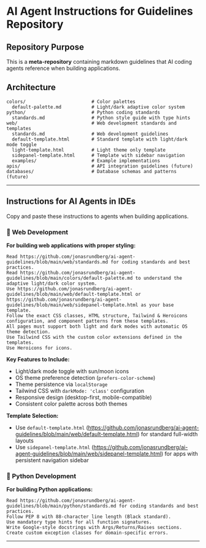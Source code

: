 # AI Agent Instructions for Guidelines Repository

## Repository Purpose

This is a **meta-repository** containing markdown guidelines that AI coding agents reference when building applications.

## Architecture

```
colors/                        # Color palettes
  default-palette.md           # Light/dark adaptive color system
python/                        # Python coding standards
  standards.md                 # Python style guide with type hints
web/                           # Web development standards and templates
  standards.md                 # Web development guidelines
  default-template.html        # Standard template with light/dark mode toggle
  light-template.html          # Light theme only template
  sidepanel-template.html      # Template with sidebar navigation
  examples/                    # Example implementations
apis/                          # API integration guidelines (future)
databases/                     # Database schemas and patterns (future)
```

---

## Instructions for AI Agents in IDEs

Copy and paste these instructions to agents when building applications.

### 🎨 Web Development

**For building web applications with proper styling:**

```
Read https://github.com/jonasrundberg/ai-agent-guidelines/blob/main/web/standards.md for coding standards and best practices.
Read https://github.com/jonasrundberg/ai-agent-guidelines/blob/main/colors/default-palette.md to understand the adaptive light/dark color system.
Use https://github.com/jonasrundberg/ai-agent-guidelines/blob/main/web/default-template.html or https://github.com/jonasrundberg/ai-agent-guidelines/blob/main/web/sidepanel-template.html as your base template.
Follow the exact CSS classes, HTML structure, Tailwind & Heroicons configuration, and component patterns from these templates.
All pages must support both light and dark modes with automatic OS theme detection.
Use Tailwind CSS with the custom color extensions defined in the templates.
Use Heroicons for icons.
```

**Key Features to Include:**
- Light/dark mode toggle with sun/moon icons
- OS theme preference detection (`prefers-color-scheme`)
- Theme persistence via `localStorage`
- Tailwind CSS with `darkMode: 'class'` configuration
- Responsive design (desktop-first, mobile-compatible)
- Consistent color palette across both themes

**Template Selection:**
- Use `default-template.html` (https://github.com/jonasrundberg/ai-agent-guidelines/blob/main/web/default-template.html) for standard full-width layouts
- Use `sidepanel-template.html` (https://github.com/jonasrundberg/ai-agent-guidelines/blob/main/web/sidepanel-template.html) for apps with persistent navigation sidebar


### 🐍 Python Development

**For building Python applications:**

```
Read https://github.com/jonasrundberg/ai-agent-guidelines/blob/main/python/standards.md for coding standards and best practices.
Follow PEP 8 with 88-character line length (Black standard).
Use mandatory type hints for all function signatures.
Write Google-style docstrings with Args/Returns/Raises sections.
Create custom exception classes for domain-specific errors.
```

--- 